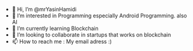 - 👋 Hi, I’m @mrYasinHamidi
- 👀 I’m interested in Programming especially Android Programming. also AI
- 🌱 I’m currently learning Blockchain
- 💞️ I’m looking to collaborate in startups that works on blockchain
- 📫 How to reach me : My email adress :)

<!---
mrYasinHamidi/mrYasinHamidi is a ✨ special ✨ repository because its `README.md` (this file) appears on your GitHub profile.
You can click the Preview link to take a look at your changes.
--->
